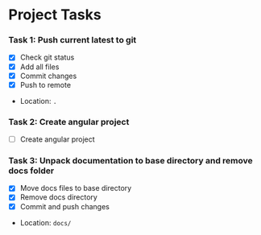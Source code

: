 # Project Tasks

### Task 1: Push current latest to git
- [x] Check git status
- [x] Add all files
- [x] Commit changes
- [x] Push to remote
- Location: `.`

### Task 2: Create angular project
- [ ] Create angular project

### Task 3: Unpack documentation to base directory and remove docs folder
- [x] Move docs files to base directory
- [x] Remove docs directory
- [x] Commit and push changes
- Location: `docs/`
